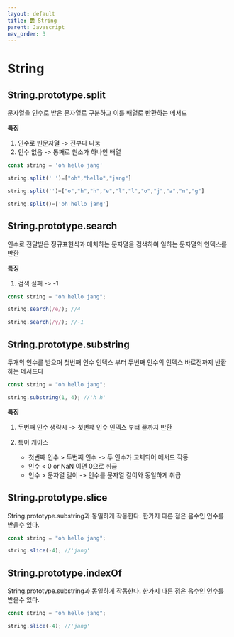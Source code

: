 ```yaml
---
layout: default
title: 🆎 String
parent: Javascript
nav_order: 3
---
```


# String

## String.prototype.split

문자열을 인수로 받은 문자열로 구분하고 이를 배열로 반환하는 메서드

**특징**

1. 인수로 빈문자열 -> 전부다 나눔
2. 인수 없음 -> 통째로 원소가 하나인 배열

```js
const string = 'oh hello jang'

string.split(' ')=["oh","hello","jang"]

string.split('')=["o","h","h","e","l","l","o","j","a","n","g"]

string.split()=['oh hello jang']
```

## String.prototype.search

인수로 전달받은 정규표현식과 매치하는 문자열을 검색하여 일하는 문자열의 인덱스를 반환

**특징**

1. 검색 실패 -> -1

```js
const string = "oh hello jang";

string.search(/e/); //4

string.search(/y/); //-1
```

## String.prototype.substring

두개의 인수를 받으며 첫번째 인수 인덱스 부터 두번째 인수의 인덱스 바로전까지 반환하는 메서드다

```js
const string = "oh hello jang";

string.substring(1, 4); //'h h'
```

**특징**

1. 두번째 인수 생략시 -> 첫번쨰 인수 인덱스 부터 끝까지 반환

2. 특이 케이스
   - 첫번째 인수 > 두번째 인수 -> 두 인수가 교체되어 메서드 작동
   - 인수 < 0 or NaN 이면 0으로 취급
   - 인수 > 문자열 길이 -> 인수를 문자열 길이와 동일하게 취급

## String.prototype.slice

String.prototype.substring과 동일하게 작동한다. 한가지 다른 점은 음수인 인수를 받을수 있다.

```js
const string = "oh hello jang";

string.slice(-4); //'jang'
```

## String.prototype.indexOf

String.prototype.substring과 동일하게 작동한다. 한가지 다른 점은 음수인 인수를 받을수 있다.

```js
const string = "oh hello jang";

string.slice(-4); //'jang'
```
